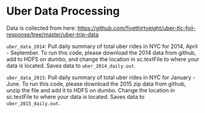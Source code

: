# Uber Data Processing

Data is collected from here: https://github.com/fivethirtyeight/uber-tlc-foil-response/tree/master/uber-trip-data


`uber_data_2014`: Pull daily summary of total uber rides in NYC for 2014, April - September.
To run this code, please download the 2014 data from github, add to HDFS on dumbo, and change the location in sc.textFile to where your data is located. Saves data to `uber_2014_daily.out`.

`uber_data_2015`: Pull daily summary of total uber rides in NYC for January - June.
To run this code, please download the 2015 zip data from github, unzip the file and add it to HDFS on dumbo. Change the location in sc.textFile to where your data is located. Saves data to `uber_2015_daily.out`.
